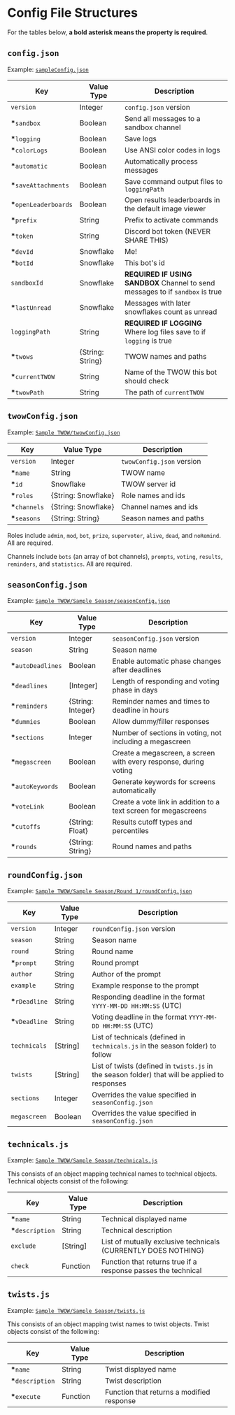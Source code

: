 # Config File Structures
For the tables below, **a bold asterisk means the property is required**.

## `config.json`
Example: [`sampleConfig.json`](../sampleConfig.json)

| Key | Value Type | Description |
| --- | --- | --- |
| `version` | Integer | `config.json` version |
| **\***`sandbox` | Boolean | Send all messages to a sandbox channel |
| **\***`logging` | Boolean | Save logs |
| **\***`colorLogs` | Boolean | Use ANSI color codes in logs |
| **\***`automatic` | Boolean | Automatically process messages |
| **\***`saveAttachments` | Boolean | Save command output files to `loggingPath` |
| **\***`openLeaderboards` | Boolean | Open results leaderboards in the default image viewer |
| **\***`prefix` | String | Prefix to activate commands |
| **\***`token` | String | Discord bot token (NEVER SHARE THIS) |
| **\***`devId` | Snowflake | Me! |
| **\***`botId` | Snowflake | This bot's id |
| `sandboxId` | Snowflake | **REQUIRED IF USING SANDBOX** Channel to send messages to if `sandbox` is true |
| **\***`lastUnread` | Snowflake | Messages with later snowflakes count as unread |
| `loggingPath` | String | **REQUIRED IF LOGGING** Where log files save to if `logging` is true |
| **\***`twows` | {String: String} | TWOW names and paths |
| **\***`currentTWOW` | String | Name of the TWOW this bot should check |
| **\***`twowPath` | String | The path of `currentTWOW` |

## `twowConfig.json`
Example: [`Sample TWOW/twowConfig.json`](../Sample%20TWOW/twowConfig.json)

| Key | Value Type | Description |
| --- | --- | --- |
| `version` | Integer | `twowConfig.json` version |
| **\***`name` | String | TWOW name |
| **\***`id` | Snowflake | TWOW server id |
| **\***`roles` | {String: Snowflake} | Role names and ids |
| **\***`channels` | {String: Snowflake} | Channel names and ids |
| **\***`seasons` | {String: String} | Season names and paths |

Roles include `admin`, `mod`, `bot`, `prize`, `supervoter`, `alive`, `dead`, and `noRemind`. All are required.

Channels include `bots` (an array of bot channels), `prompts`, `voting`, `results`, `reminders`, and `statistics`. All are required.

## `seasonConfig.json`
Example: [`Sample TWOW/Sample Season/seasonConfig.json`](../Sample%20TWOW/Sample%20Season/seasonConfig.json)

| Key | Value Type | Description |
| --- | --- | --- |
| `version` | Integer | `seasonConfig.json` version |
| `season` | String | Season name |
| **\***`autoDeadlines` | Boolean | Enable automatic phase changes after deadlines |
| **\***`deadlines` | \[Integer\] | Length of responding and voting phase in days |
| **\***`reminders` | {String: Integer} | Reminder names and times to deadline in hours |
| **\***`dummies` | Boolean | Allow dummy/filler responses |
| **\***`sections` | Integer | Number of sections in voting, not including a megascreen |
| **\***`megascreen` | Boolean | Create a megascreen, a screen with every response, during voting |
| **\***`autoKeywords` | Boolean | Generate keywords for screens automatically |
| **\***`voteLink` | Boolean | Create a vote link in addition to a text screen for megascreens |
| **\***`cutoffs` | {String: Float} | Results cutoff types and percentiles |
| **\***`rounds` | {String: String} | Round names and paths |

## `roundConfig.json`
Example: [`Sample TWOW/Sample Season/Round 1/roundConfig.json`](../Sample%20TWOW/Sample%20Season/Round%201/roundConfig.json)

| Key | Value Type | Description |
| --- | --- | --- |
| `version` | Integer | `roundConfig.json` version |
| `season` | String | Season name |
| `round` | String | Round name |
| **\***`prompt` | String | Round prompt |
| `author` | String | Author of the prompt |
| `example` | String | Example response to the prompt |
| **\***`rDeadline` | String | Responding deadline in the format `YYYY-MM-DD HH:MM:SS` (UTC) |
| **\***`vDeadline` | String | Voting deadline in the format `YYYY-MM-DD HH:MM:SS` (UTC) |
| `technicals` | \[String\] | List of technicals (defined in `technicals.js` in the season folder) to follow |
| `twists` | \[String\] | List of twists (defined in `twists.js` in the season folder) that will be applied to responses |
| `sections` | Integer | Overrides the value specified in `seasonConfig.json` |
| `megascreen` | Boolean | Overrides the value specified in `seasonConfig.json` |

## `technicals.js`
Example: [`Sample TWOW/Sample Season/technicals.js`](../Sample%20TWOW/Sample%20Season/technicals.js)

This consists of an object mapping technical names to technical objects.
Technical objects consist of the following:

| Key | Value Type | Description |
| --- | --- | --- |
| **\***`name` | String | Technical displayed name |
| **\***`description` | String | Technical description |
| `exclude` | \[String\] | List of mutually exclusive technicals (CURRENTLY DOES NOTHING) |
| `check` | Function | Function that returns true if a response passes the technical |

## `twists.js`
Example: [`Sample TWOW/Sample Season/twists.js`](../Sample%20TWOW/Sample%20Season/twists.js)

This consists of an object mapping twist names to twist objects.
Twist objects consist of the following:

| Key | Value Type | Description |
| --- | --- | --- |
| **\***`name` | String | Twist displayed name |
| **\***`description` | String | Twist description |
| **\***`execute` | Function | Function that returns a modified response |